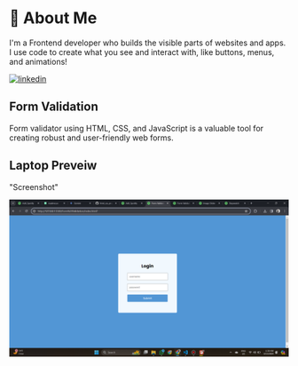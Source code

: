 # 🚀 About Me
I'm a Frontend developer who builds the visible parts of websites and apps. I use code to create what you see and interact with, like buttons, menus, and animations!

[![linkedin](https://img.shields.io/badge/linkedin-0A66C2?style=for-the-badge&logo=linkedin&logoColor=white)](https://www.linkedin.com/in/sarfaraz-adil-46680718b)


## Form Validation
Form validator using HTML, CSS, and JavaScript is a valuable tool for creating robust and user-friendly web forms.


## Laptop Preveiw    
"Screenshot"

![](Screenshot.png)